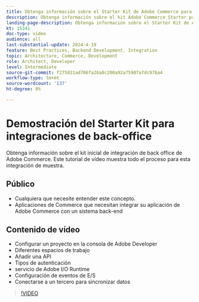 ```yaml
---
title: Obtenga información sobre el Starter Kit de Adobe Commerce para integraciones de back office
description: Obtenga información sobre el kit Adobe Commerce Starter para integraciones de back office. Esta demostración en vídeo muestra la potencia y la facilidad de conexión a las integraciones de back-office mediante este enfoque.
landing-page-description: Obtenga información sobre el Starter Kit de Adobe Commerce para integraciones de back office
kt: 15341
doc-type: video
audience: all
last-substantial-update: 2024-4-19
feature: Best Practices, Backend Development, Integration
topic: Architecture, Commerce, Development
role: Architect, Developer
level: Intermediate
source-git-commit: f275831ad706fa26a8c200a92a75907a7dc97ba4
workflow-type: tm+mt
source-wordcount: '137'
ht-degree: 0%

---
```



# Demostración del Starter Kit para integraciones de back-office

Obtenga información sobre el kit inicial de integración de back office de Adobe Commerce. Este tutorial de vídeo muestra todo el proceso para esta integración de muestra.

## Público

* Cualquiera que necesite entender este concepto.
* Aplicaciones de Commerce que necesitan integrar su aplicación de Adobe Commerce con un sistema back-end

## Contenido de vídeo

* Configurar un proyecto en la consola de Adobe Developer
* Diferentes espacios de trabajo
* Añadir una API
* Tipos de autenticación
* servicio de Adobe I/O Runtime
* Configuración de eventos de E/S
* Conectarse a un tercero para sincronizar datos

>[!VIDEO](https://video.tv.adobe.com/v/3428629?learn=on)